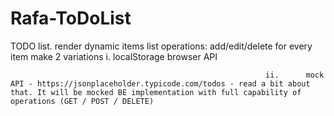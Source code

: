 # Rafa-ToDoList
TODO list.
render dynamic items list
operations: add/edit/delete for every item
make 2 variations
                                                              i.      localStorage browser API

                                                             ii.      mock API - https://jsonplaceholder.typicode.com/todos - read a bit about that. It will be mocked BE implementation with full capability of operations (GET / POST / DELETE)

